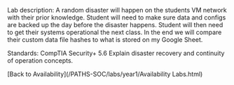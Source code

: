 Lab description: A random disaster will happen on the students VM network with their prior knowledge. Student will need to make sure data and configs are backed up the day before the disaster happens. Student will then need to get their systems operational the next class. In the end we will compare their custom data file hashes to what is stored on my Google Sheet.

Standards: CompTIA Security+ 5.6 Explain disaster recovery and continuity of operation concepts.

[Back to Availability](/PATHS-SOC/labs/year1/Availability Labs.html)
